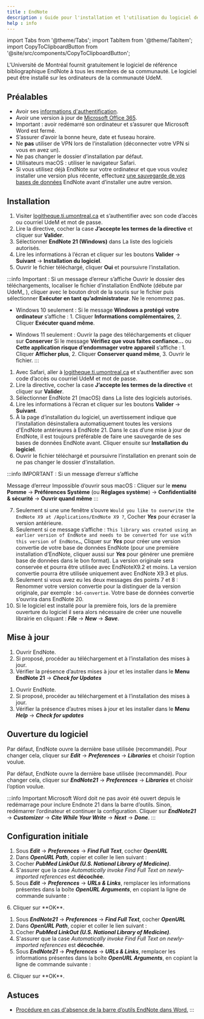 ```yaml
---
title : EndNote
description : Guide pour l'installation et l'utilisation du logiciel de gestion de références bibliographiques EndNote.
help : info
---
```


import Tabs from '@theme/Tabs';
import TabItem from '@theme/TabItem';
import CopyToClipboardButton from '@site/src/components/CopyToClipboardButton';

L'Université de Montréal fournit gratuitement le logiciel de référence bibliographique EndNote à tous les membres de sa communauté. Le logiciel peut être installé sur les ordinateurs de la communauté UdeM.

## Préalables

- Avoir ses [informations d'authentification](../authentification).
- Avoir une version à jour de [Microsoft Office 365](office).
- Important : avoir redémarré son ordinateur et s’assurer que Microsoft Word est fermé.
- S’assurer d’avoir la bonne heure, date et fuseau horaire.
- Ne **pas** utiliser de VPN lors de l’installation (déconnecter votre VPN si vous en avez un).
- Ne pas changer le dossier d’installation par défaut.
- Utilisateurs macOS : utiliser le navigateur Safari.
- Si vous utilisez déjà EndNote sur votre ordinateur et que vous voulez installer une version plus récente, effectuez [une sauvegarde de vos bases de données](https://bib.umontreal.ca/citer/logiciels-bibliographiques/endnote/sauvegarder-partager) EndNote avant d’installer une autre version.

## Installation

<Tabs groupId="os-tabs">
      <TabItem value="windows" label="Windows">

1. Visiter [logitheque.ti.umontreal.ca](https://logitheque.ti.umontreal.ca) et s’authentifier avec son code d’accès ou courriel UdeM et mot de passe.
2. Lire la directive, cocher la case **J’accepte les termes de la directive** et cliquer sur **Valider**.
3. Sélectionner **EndNote 21 (Windows)** dans La liste des logiciels autorisés.
4. Lire les informations à l’écran et cliquer sur les boutons **Valider** → **Suivant** → **Installation du logiciel**.
5. Ouvrir le fichier téléchargé, cliquer **Oui** et poursuivre l’installation.

:::info Important : Si un message d’erreur s’affiche
Ouvrir le dossier des téléchargements, localiser le fichier
d’installation EndNote (débute par UdeM_ ), cliquer avec le bouton droit de la souris sur le fichier
puis sélectionner **Exécuter en tant qu’administrateur**. Ne le renommez pas.

   - Windows 10 seulement :
    Si le message **Windows a protégé votre ordinateur** s’affiche :
    1. Cliquer **Informations complémentaires**,
    2. Cliquer **Exécuter quand même**.

   - Windows 11 seulement :
Ouvrir la page des téléchargements et cliquer sur **Conserver**
Si le message **Vérifiez que vous faites confiance…** ou **Cette application risque d’endommager votre appareil** s’affiche :
    1. Cliquer **Afficher plus**,
    2. Cliquer **Conserver quand même**,
    3. Ouvrir le fichier.
:::

</TabItem>
<TabItem value="macos" label="macOS">

1. Avec Safari, aller à [logitheque.ti.umontreal.ca](https://logitheque.ti.umontreal.ca) et s’authentifier avec son code d’accès ou courriel UdeM et mot de passe.
2. Lire la directive, cocher la case **J’accepte les termes de la directive** et cliquer sur **Valider**.
3. Sélectionner EndNote 21 (macOS) dans La liste des logiciels autorisés.
4. Lire les informations à l’écran et cliquer sur les boutons **Valider** → **Suivant**.
5. À la page d’installation du logiciel, un avertissement indique que l’installation désinstallera automatiquement toutes les versions d'EndNote antérieures à EndNote 21. Dans le cas d’une mise à jour de EndNote, il est toujours préférable de faire une sauvegarde de ses bases de données EndNote avant. Cliquer ensuite sur **Installation du logiciel**.
6. Ouvrir le fichier téléchargé et poursuivre l’installation en prenant soin de ne pas changer le dossier d’installation.

:::info IMPORTANT : Si un message d’erreur s’affiche 

Message d’erreur Impossible d’ouvrir sous macOS :
Cliquer sur le **menu Pomme** → **Préférences Système** (ou **Réglages système**) → **Confidentialité & sécurité** → **Ouvrir quand même**
:::

7. Seulement si une une fenêtre s’ouvre ```Would you like to overwrite the EndNote X9 at /Applications/EndNote X9 ?```, Cocher ***Yes*** pour écraser la version antérieure.
8. Seulement si ce message s’affiche : ```This library was created using an earlier version of EndNote and needs to be converted for use with this version of EndNote…```, Cliquer sur ***Yes*** pour créer une version convertie de votre base de données EndNote (pour une première installation d’EndNote, cliquer aussi sur ***Yes*** pour générer une première base de données dans le bon format). La version originale sera conservée et pourra être utilisée avec EndNoteX9.2 et moins. La version convertie pourra être utilisée uniquement avec EndNote X9.3 et plus.
9. Seulement si vous avez eu les deux messages des points 7 et 8 : Renommer votre version convertie pour la distinguer de la version originale, par exemple : ```bd-convertie```. Votre base de données convertie s’ouvrira dans EndNote 20.
10.  Si le logiciel est installé pour la première fois, lors de la première ouverture du logiciel il sera alors nécessaire de créer une nouvelle librairie en cliquant : ***File*** → ***New*** → ***Save***.

</TabItem>
</Tabs>

## Mise à jour

<Tabs groupId="os-tabs">
<TabItem value="windows" label="Windows">


1. Ouvrir EndNote.
2. Si proposé, procéder au téléchargement et à l’installation des mises à jour.
3. Vérifier la présence d’autres mises à jour et les installer dans le **Menu EndNote 21** → ***Check for Updates***
</TabItem>
<TabItem value="macos" label="macOS">

1. Ouvrir EndNote.
2. Si proposé, procéder au téléchargement et à l’installation des mises à jour.
3. Vérifier la présence d’autres mises à jour et les installer dans le **Menu *Help*** → ***Check for updates***
</TabItem>
</Tabs>

## Ouverture du logiciel

<Tabs groupId="os-tabs">
<TabItem value="windows" label="Windows">

Par défaut, EndNote ouvre la dernière base utilisée (recommandé).
Pour changer cela, cliquer sur ***Edit*** → ***Preferences*** → ***Libraries*** et choisir l’option voulue.
</TabItem>
<TabItem value="macos" label="macOS">

Par défaut, EndNote ouvre la dernière base utilisée (recommandé).
Pour changer cela, cliquer sur ***EndNote21*** → ***Preferences*** → ***Libraries*** et choisir l’option voulue.

:::info Important
Microsoft Word doit ne pas avoir été ouvert depuis le redémarrage pour inclure Endnote 21 dans la barre d’outils. Sinon, redémarrer l’ordinateur et continuer la configuration. Cliquer sur ***EndNote21*** → ***Customizer*** → ***Cite While Your Write*** → ***Next*** → ***Done***.
:::

</TabItem>
</Tabs>

## Configuration initiale

<Tabs groupId="os-tabs">
<TabItem value="windows" label="Windows">

1. Sous ***Edit*** → ***Preferences*** → ***Find Full Text***, cocher ***OpenURL***
2. Dans ***OpenURL Path***, copier et coller le lien suivant : <CopyToClipboardButton text="https://umontreal.on.worldcat.org/atoztitles/link"/>
3. Cocher ***PubMed LinkOut (U.S. National Library of Medicine)***.
4. S'assurer que la case *Automatically invoke Find Full Text on newly-imported references* est **décochée**.
5. Sous ***Edit*** → ***Preferences*** → ***URLs & Links***, remplacer les informations présentes dans la boîte ***OpenURL Arguments***, en copiant la ligne de commande suivante : 
<CopyToClipboardButton text="?sid=endnote&aufirst=AUFIRST&aulast=AULAST&issn=ISSN&isbn=ISBN&atitle=ATITLE&title=TITLE&volume=VOLUME&issue=ISSUE&date=DATE&spage=SPAGE&epage=EPAGE" />
6. Cliquer sur **OK**.
</TabItem>

<TabItem value="macos" label="macOS">

1. Sous ***EndNote21*** → ***Preferences*** → ***Find Full Text***, cocher ***OpenURL***
2. Dans ***OpenURL Path***, copier et coller le lien suivant : <CopyToClipboardButton text="https://umontreal.on.worldcat.org/atoztitles/link"/>
3. Cocher ***PubMed LinkOut (U.S. National Library of Medicine)***.
4. S'assurer que la case *Automatically invoke Find Full Text on newly-imported references* est **décochée**.
5. Sous ***EndNote21*** → ***Preferences*** → ***URLs & Links***, remplacer les informations présentes dans la boîte ***OpenURL Arguments***, en copiant la ligne de commande suivante : 
<CopyToClipboardButton text="?sid=endnote&aufirst=AUFIRST&aulast=AULAST&issn=ISSN&isbn=ISBN&atitle=ATITLE&title=TITLE&volume=VOLUME&issue=ISSUE&date=DATE&spage=SPAGE&epage=EPAGE" />
6. Cliquer sur **OK**.

</TabItem>
</Tabs>

## Astuces

- [Procédure en cas d'absence de la barre d’outils EndNote dans Word.](https://studio.bib.umontreal.ca/informatique/static/pdf/ENL3-barre-outils-word.pdf)
:::
